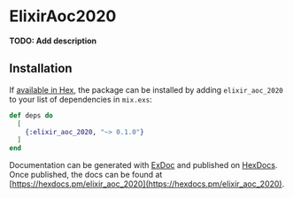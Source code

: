 # ElixirAoc2020

**TODO: Add description**

## Installation

If [available in Hex](https://hex.pm/docs/publish), the package can be installed
by adding `elixir_aoc_2020` to your list of dependencies in `mix.exs`:

```elixir
def deps do
  [
    {:elixir_aoc_2020, "~> 0.1.0"}
  ]
end
```

Documentation can be generated with [ExDoc](https://github.com/elixir-lang/ex_doc)
and published on [HexDocs](https://hexdocs.pm). Once published, the docs can
be found at [https://hexdocs.pm/elixir_aoc_2020](https://hexdocs.pm/elixir_aoc_2020).


